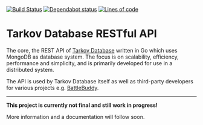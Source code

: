[![Build Status](https://img.shields.io/endpoint.svg?url=https%3A%2F%2Factions-badge.atrox.dev%2Ftarkov-database%2Frest-api%2Fbadge&style=flat)](https://actions-badge.atrox.dev/tarkov-database/rest-api/goto)
[![Dependabot status](https://api.dependabot.com/badges/status?host=github&repo=tarkov-database/rest-api)](https://dependabot.com/)
[![Lines of code](https://tokei.rs/b1/github/tarkov-database/rest-api)](https://github.com/XAMPPRocky/tokei)

# Tarkov Database RESTful API

The core, the REST API of [Tarkov Database](https://tarkov-database.com) written in Go which uses MongoDB as database system. The focus is on scalability, efficiency, performance and simplicity, and is primarily developed for use in a distributed system.

The API is used by Tarkov Database itself as well as third-party developers for various projects e.g. [BattleBuddy](https://github.com/VeritasDev/BattleBuddy).

---

**This project is currently not final and still work in progress!**

More information and a documentation will follow soon.
